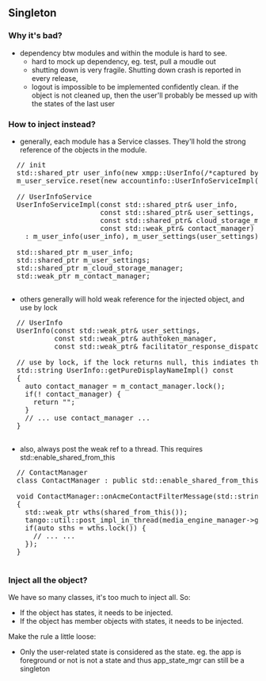 ## Singleton

### Why it's bad?

- dependency btw modules and within the module is hard to see. 
	- hard to mock up dependency, eg. test, pull a moudle out
	- shutting down is very fragile. Shutting down crash is reported in every release, 
  - logout is impossible to be implemented confidently clean. if the object is not cleaned up, then the user'll probably be messed up with the states of the last user

### How to inject instead?

  - generally, each module has a Service classes. They'll hold the strong reference of the objects in the module.

  <pre>
  // init
  std::shared_ptr<xmpp::UserInfo> user_info(new xmpp::UserInfo(/*captured by weak_ptr*/user_settings ...));
  m_user_service.reset(new accountinfo::UserInfoServiceImpl(/*captured by shared_ptr*/user_info ...);

  // UserInfoService
  UserInfoServiceImpl(const std::shared_ptr<xmpp::UserInfo>& user_info,
                      const std::shared_ptr<xmpp::UserSettings>& user_settings,
                      const std::shared_ptr<cloud::CloudStorageManagerInterface>& cloud_storage_manager,
                      const std::weak_ptr<sgiggle::contacts::ContactManager>& contact_manager)
    : m_user_info(user_info), m_user_settings(user_settings), m_cloud_storage_manager(cloud_storage_manager), m_contact_manager(contact_manager) {};

  std::shared_ptr<xmpp::UserInfo> m_user_info;
  std::shared_ptr<xmpp::UserSettings> m_user_settings;
  std::shared_ptr<cloud::CloudStorageManagerInterface> m_cloud_storage_manager;
  std::weak_ptr<sgiggle::contacts::ContactManager> m_contact_manager;
  </pre>
  
  - others generally will hold weak reference for the injected object, and use by lock

  <pre>
  // UserInfo
  UserInfo(const std::weak_ptr<UserSettings>& user_settings,
           const std::weak_ptr<tango::auth::AuthTokenManager>& authtoken_manager,
           const std::weak_ptr<tango::httpme::facilitator_response_dispatcher>& facilitator_response_dispatcher);

  // use by lock, if the lock returns null, this indiates the shutdown, then simply return
  std::string UserInfo::getPureDisplayNameImpl() const
  {
    auto contact_manager = m_contact_manager.lock();
    if(! contact_manager) {
      return "";
    }
    // ... use contact_manager ...
  }
  </pre>

  - also, always post the weak ref to a thread. This requires std::enable_shared_from_this<T>

  <pre>
  // ContactManager
  class ContactManager : public std::enable_shared_from_this<ContactManager>, public ContactPersistentProperties {};

  void ContactManager::onAcmeContactFilterMessage(std::string id, std::string msg)
  {
    std::weak_ptr<ContactManager> wths(shared_from_this());
    tango::util::post_impl_in_thread(media_engine_manager->getProcessorImpl(), [wths, ...]() {
    if(auto sths = wths.lock()) {
      // ... ...
    });
  }
  </pre>

### Inject all the object?

We have so many classes, it's too much to inject all. So:

- If the object has states, it needs to be injected.
- If the object has member objects with states, it needs to be injected.

Make the rule a little loose:

- Only the user-related state is considered as the state. eg. the app is foreground or not is not a state and thus app_state_mgr can still be a singleton